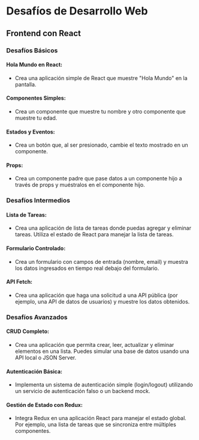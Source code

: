 # Desafíos de Desarrollo Web

## Frontend con React

### Desafíos Básicos

#### Hola Mundo en React:
- Crea una aplicación simple de React que muestre "Hola Mundo" en la pantalla.

#### Componentes Simples:
- Crea un componente que muestre tu nombre y otro componente que muestre tu edad.

#### Estados y Eventos:
- Crea un botón que, al ser presionado, cambie el texto mostrado en un componente.

#### Props:
- Crea un componente padre que pase datos a un componente hijo a través de props y muéstralos en el componente hijo.

### Desafíos Intermedios

#### Lista de Tareas:
- Crea una aplicación de lista de tareas donde puedas agregar y eliminar tareas. Utiliza el estado de React para manejar la lista de tareas.

#### Formulario Controlado:
- Crea un formulario con campos de entrada (nombre, email) y muestra los datos ingresados en tiempo real debajo del formulario.

#### API Fetch:
- Crea una aplicación que haga una solicitud a una API pública (por ejemplo, una API de datos de usuarios) y muestre los datos obtenidos.

### Desafíos Avanzados

#### CRUD Completo:
- Crea una aplicación que permita crear, leer, actualizar y eliminar elementos en una lista. Puedes simular una base de datos usando una API local o JSON Server.

#### Autenticación Básica:
- Implementa un sistema de autenticación simple (login/logout) utilizando un servicio de autenticación falso o un backend mock.

#### Gestión de Estado con Redux:
- Integra Redux en una aplicación React para manejar el estado global. Por ejemplo, una lista de tareas que se sincroniza entre múltiples componentes.